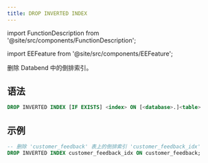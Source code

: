 ```yaml
---
title: DROP INVERTED INDEX
---
```


import FunctionDescription from '@site/src/components/FunctionDescription';

<FunctionDescription description="Introduced or updated: v1.2.405"/>

import EEFeature from '@site/src/components/EEFeature';

<EEFeature featureName='INVERTED INDEX'/>

删除 Databend 中的倒排索引。

## 语法

```sql
DROP INVERTED INDEX [IF EXISTS] <index> ON [<database>.]<table>
```

## 示例

```sql
-- 删除 'customer_feedback' 表上的倒排索引 'customer_feedback_idx'
DROP INVERTED INDEX customer_feedback_idx ON customer_feedback;
```